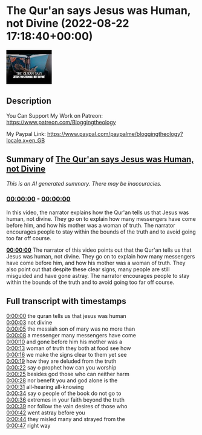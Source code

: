 # The Qur'an says Jesus was Human, not Divine (2022-08-22 17:18:40+00:00)

![alt The Qur'an says Jesus was Human, not Divine](VC203oe7q5c.jpg "The Qur'an says Jesus was Human, not Divine")

## Description

You Can Support My Work on Patreon:
https://www.patreon.com/Bloggingtheology

My Paypal Link: 
https://www.paypal.com/paypalme/bloggingtheology?locale.x=en_GB

## Summary of [The Qur'an says Jesus was Human, not Divine](https://www.youtube.com/watch?v=VC203oe7q5c)


*This is an AI generated summary. There may be inaccuracies. [](/)*

### [00:00:00](https://www.youtube.com/watch?v=VC203oe7q5c&t=0) - [00:00:00](https://www.youtube.com/watch?v=VC203oe7q5c&t=0)

In this video, the narrator explains how the Qur'an tells us that Jesus was human, not divine. They go on to explain how many messengers have come before him, and how his mother was a woman of truth. The narrator encourages people to stay within the bounds of the truth and to avoid going too far off course.

**[00:00:00](https://www.youtube.com/watch?v=VC203oe7q5c&t=0)** The narrator of this video points out that the Qur'an tells us that Jesus was human, not divine. They go on to explain how many messengers have come before him, and how his mother was a woman of truth. They also point out that despite these clear signs, many people are still misguided and have gone astray. The narrator encourages people to stay within the bounds of the truth and to avoid going too far off course.

## Full transcript with timestamps

[0:00:00](https://youtu.be/VC203oe7q5c?t=0) the quran tells us that jesus was human  
[0:00:03](https://youtu.be/VC203oe7q5c?t=3) not divine  
[0:00:05](https://youtu.be/VC203oe7q5c?t=5) the messiah son of mary was no more than  
[0:00:08](https://youtu.be/VC203oe7q5c?t=8) a messenger many messengers have come  
[0:00:10](https://youtu.be/VC203oe7q5c?t=10) and gone before him his mother was a  
[0:00:13](https://youtu.be/VC203oe7q5c?t=13) woman of truth they both at food see how  
[0:00:16](https://youtu.be/VC203oe7q5c?t=16) we make the signs clear to them yet see  
[0:00:19](https://youtu.be/VC203oe7q5c?t=19) how they are deluded from the truth  
[0:00:22](https://youtu.be/VC203oe7q5c?t=22) say o prophet how can you worship  
[0:00:25](https://youtu.be/VC203oe7q5c?t=25) besides god those who can neither harm  
[0:00:28](https://youtu.be/VC203oe7q5c?t=28) nor benefit you and god alone is the  
[0:00:31](https://youtu.be/VC203oe7q5c?t=31) all-hearing all-knowing  
[0:00:34](https://youtu.be/VC203oe7q5c?t=34) say o people of the book do not go to  
[0:00:36](https://youtu.be/VC203oe7q5c?t=36) extremes in your faith beyond the truth  
[0:00:39](https://youtu.be/VC203oe7q5c?t=39) nor follow the vain desires of those who  
[0:00:42](https://youtu.be/VC203oe7q5c?t=42) went astray before you  
[0:00:44](https://youtu.be/VC203oe7q5c?t=44) they misled many and strayed from the  
[0:00:47](https://youtu.be/VC203oe7q5c?t=47) right way  
